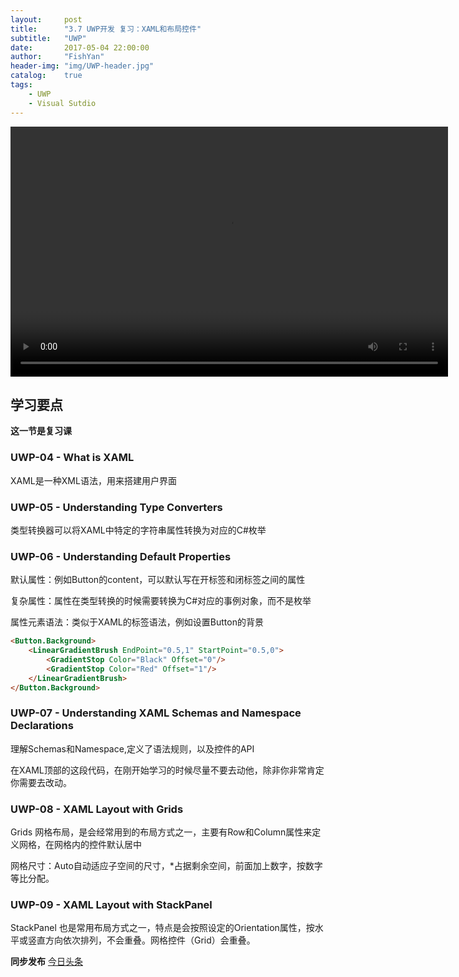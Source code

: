 ```yaml
---
layout:     post
title:      "3.7 UWP开发 复习：XAML和布局控件"
subtitle:   "UWP"
date:       2017-05-04 22:00:00
author:     "FishYan"
header-img: "img/UWP-header.jpg" 
catalog:    true
tags:
    - UWP
    - Visual Sutdio
---
```

<video src="http://v1.365yg.com/84a10e373e921a75fe61a9cddb962370/591bc6f2/video/m/2203cdffda1bad24bcd9894d1a042cc0b9a1146ff3000003f61328876b/" width="700px" height="400px" controls="controls">

</video>

## 学习要点

**这一节是复习课**

### UWP-04 - What is XAML

XAML是一种XML语法，用来搭建用户界面

### UWP-05 - Understanding Type Converters

类型转换器可以将XAML中特定的字符串属性转换为对应的C#枚举

### UWP-06 - Understanding Default Properties

默认属性：例如Button的content，可以默认写在开标签和闭标签之间的属性

复杂属性：属性在类型转换的时候需要转换为C#对应的事例对象，而不是枚举

属性元素语法：类似于XAML的标签语法，例如设置Button的背景

```HTML
<Button.Background>
    <LinearGradientBrush EndPoint="0.5,1" StartPoint="0.5,0">
        <GradientStop Color="Black" Offset="0"/>
        <GradientStop Color="Red" Offset="1"/>
    </LinearGradientBrush>
</Button.Background>
```
### UWP-07 - Understanding XAML Schemas and Namespace Declarations

理解Schemas和Namespace,定义了语法规则，以及控件的API

在XAML顶部的这段代码，在刚开始学习的时候尽量不要去动他，除非你非常肯定你需要去改动。

### UWP-08 - XAML Layout with Grids

Grids 网格布局，是会经常用到的布局方式之一，主要有Row和Column属性来定义网格，在网格内的控件默认居中

网格尺寸：Auto自动适应子空间的尺寸，*占据剩余空间，前面加上数字，按数字等比分配。

### UWP-09 - XAML Layout with StackPanel

StackPanel 也是常用布局方式之一，特点是会按照设定的Orientation属性，按水平或竖直方向依次排列，不会重叠。网格控件（Grid）会重叠。

**同步发布**
[今日头条](http://www.toutiao.com/i6420938726028870146/)